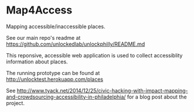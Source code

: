 # Map4Access

Mapping accessible/inaccessible places.

See our main repo's readme at https://github.com/unlockedlab/unlockphilly/README.md

This reponsive, accessible web application is used to collect accessiblity information about places.

The running prototype can be found at http://unlocktest.herokuapp.com/places 

See http://www.tyack.net/2014/12/25/civic-hacking-with-impact-mapping-and-crowdsourcing-accessibility-in-philadelphia/ for a blog post about the project.
